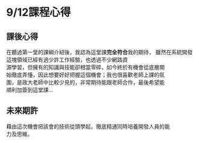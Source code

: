 # 9/12課程心得

## 課後心得         

在聽過第一堂的課綱介紹後，我認為這堂課**完全符合**我的期待，
雖然在系統開發這塊領域已經有過少許工作經驗，也透過不少網路資              
源學習，但擁有的知識與技能卻相當零碎，如今終於有機會從底層開        
始徹底弄懂，因此想要好好把握這個機會；我也很喜歡老師上課的氛           
圍，是政大老師中比較少見的，非常期待能跟老師合作，最後希望能         
順利加簽到這堂課...          



## 未來期許
藉由這次機會把該會的技術從頭學起，徹底精通同時培養開發人員的能         
力及思維。   
